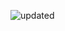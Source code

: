 ![updated](https://user-images.githubusercontent.com/37848207/194455034-a3fe3c73-ab6d-49a4-8714-5a03d630d938.png)
